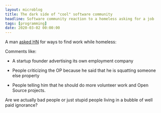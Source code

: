 ```yaml
---
layout: microblog
title: The dark side of "cool" software community
headline: Software community reaction to a homeless asking for a job
tags: [programming]
date: 2020-03-02 00:00:00
---
```


A man [asked HN](https://news.ycombinator.com/item?id=22442454) for
ways to find work while homeless:


Comments like:

   - A startup founder advertising its own employment company

   - People criticizing the OP because he said that he is squatting
     someone else property

   - People telling him that he should do more volunteer work and Open
   Source projects.

Are we actually bad people or just stupid people living in a bubble of
well paid ignorance?
